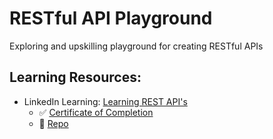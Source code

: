 # RESTful API Playground

Exploring and upskilling playground for creating RESTful APIs

## Learning Resources:

- LinkedIn Learning: [Learning REST API's](https://www.linkedin.com/learning/learning-rest-apis/)
  - ✅ [Certificate of Completion](https://www.linkedin.com/learning/certificates/76cf45772c1504944bace753df60782108aff6cf3578abd1748466e5ec64eb9c)
  - 🧠 [Repo](/linkedin_learning_rest_apis/)
